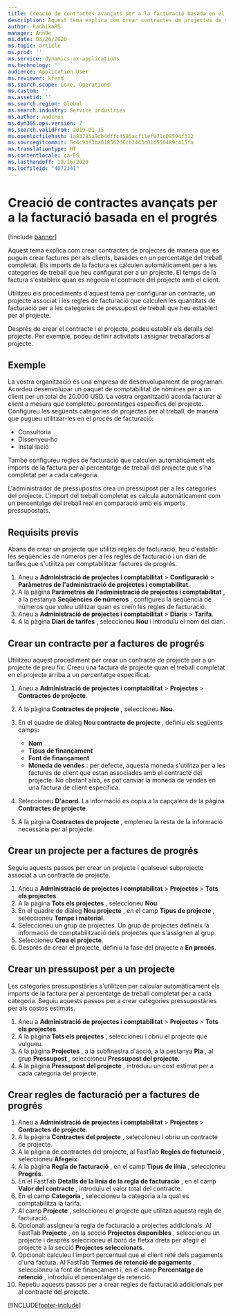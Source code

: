 ```yaml
---
title: Creació de contractes avançats per a la facturació basada en el progrés
description: Aquest tema explica com crear contractes de projectes de manera que es puguin generar factures per als clients, basades en un percentatge del treball completat.
author: RadhikaRS
manager: AnnBe
ms.date: 03/26/2020
ms.topic: article
ms.prod: ''
ms.service: dynamics-ax-applications
ms.technology: ''
audience: Application User
ms.reviewer: kfend
ms.search.scope: Core, Operations
ms.custom: ''
ms.assetid: ''
ms.search.region: Global
ms.search.industry: Service industries
ms.author: andchoi
ms.dyn365.ops.version: 7
ms.search.validFrom: 2019-01-15
ms.openlocfilehash: 1a83785a9db4dffc4585acf11ef971c08594f312
ms.sourcegitcommit: 5c4c9bf3ba018562d6cb3443c01d550489c415fa
ms.translationtype: HT
ms.contentlocale: ca-ES
ms.lasthandoff: 10/16/2020
ms.locfileid: "4072341"
---
```

# <a name="create-advanced-contracts-for-billing-based-on-progress"></a>Creació de contractes avançats per a la facturació basada en el progrés
[!include [banner](../includes/banner.md)]

Aquest tema explica com crear contractes de projectes de manera que es puguin crear factures per als clients, basades en un percentatge del treball completat. Els imports de la factura es calculen automàticament per a les categories de treball que heu configurat per a un projecte. El temps de la factura s'estableix quan es negocia el contracte del projecte amb el client.

Utilitzeu els procediments d'aquest tema per configurar un contracte, un projecte associat i les regles de facturació que calculen les quantitats de facturació per a les categories de pressupost de treball que heu establert per al projecte.

Després de crear el contracte i el projecte, podeu establir els detalls del projecte. Per exemple, podeu definir activitats i assignar treballadors al projecte.

## <a name="example"></a>Exemple

La vostra organització és una empresa de desenvolupament de programari. Acordeu desenvolupar un paquet de comptabilitat de nòmines per a un client per un total de 20.000 USD. La vostra organització acorda facturar al client a mesura que completeu percentatges específics del projecte. Configureu les següents categories de projectes per al treball, de manera que pugueu utilitzar-les en el procés de facturació:

- Consultoria
- Dissenyeu-ho
- Instal·lació

També configureu regles de facturació que calculen automàticament els imports de la factura per al percentatge de treball del projecte que s'ha completat per a cada categoria.

L'administrador de pressupostos crea un pressupost per a les categories del projecte. L'import del treball completat es calcula automàticament com un percentatge del treball real en comparació amb els imports pressupostats.

## <a name="prerequisites"></a>Requisits previs

Abans de crear un projecte que utilitzi regles de facturació, heu d'establir les seqüències de números per a les regles de facturació i un diari de tarifes que s'utilitza per comptabilitzar factures de progrés.

1. Aneu a **Administració de projectes i comptabilitat** \> **Configuració** \> **Paràmetres de l'administració de projectes i comptabilitat**.
2. A la pàgina **Paràmetres de l'administració de projectes i comptabilitat** , a la pestanya **Seqüències de números** , configureu la seqüència de números que voleu utilitzar quan es creïn les regles de facturació.
3. Aneu a **Administració de projectes i comptabilitat** \> **Diaris** \> **Tarifa**.
4. A la pàgina **Diari de tarifes** , seleccioneu **Nou** i introduïu el nom del diari.

## <a name="create-a-contract-for-progress-billings"></a>Crear un contracte per a factures de progrés

Utilitzeu aquest procediment per crear un contracte de projecte per a un projecte de preu fix. Creeu una factura de projecte quan el treball completat en el projecte arriba a un percentatge especificat.

1. Aneu a **Administració de projectes i comptabilitat** \> **Projectes** \> **Contractes de projecte**.
2. A la pàgina **Contractes de projecte** , seleccioneu **Nou**.
3. En el quadre de diàleg **Nou contracte de projecte** , definiu els següents camps:

    - **Nom**
    - **Tipus de finançament**
    - **Font de finançament**
    - **Moneda de vendes** : per defecte, aquesta moneda s'utilitza per a les factures de client que estan associades amb el contracte del projecte. No obstant això, es pot canviar la moneda de vendes en una factura de client específica.

4. Seleccioneu **D'acord**. La informació es copia a la capçalera de la pàgina **Contractes de projecte**.
5. A la pàgina **Contractes de projecte** , empleneu la resta de la informació necessària per al projecte.

## <a name="create-a-project-for-progress-billings"></a>Crear un projecte per a factures de progrés

Seguiu aquests passos per crear un projecte i qualsevol subprojecte associat a un contracte de projecte.

1. Aneu a **Administració de projectes i comptabilitat** \> **Projectes** \> **Tots els projectes**.
2. A la pàgina **Tots els projectes** , seleccioneu **Nou**.
3. En el quadre de diàleg **Nou projecte** , en el camp **Tipus de projecte** , seleccioneu **Temps i material**.
4. Seleccioneu un grup de projectes. Un grup de projectes defineix la informació de comptabilització dels projectes que s'assignen al grup.
5. Seleccioneu **Crea el projecte**.
6. Després de crear el projecte, definiu la fase del projecte a **En procés**.

## <a name="create-a-budget-for-a-project"></a>Crear un pressupost per a un projecte

Les categories pressupostàries s'utilitzen per calcular automàticament els imports de la factura per al percentatge de treball completat per a cada categoria. Seguiu aquests passos per a crear categories pressupostàries per als costos estimats.

1. Aneu a **Administració de projectes i comptabilitat** \> **Projectes** \> **Tots els projectes**.
2. A la pàgina **Tots els projectes** , seleccioneu i obriu el projecte que vulgueu.
3. A la pàgina **Projectes** , a la subfinestra d'acció, a la pestanya **Pla** , al grup **Pressupost** , seleccioneu **Pressupost del projecte**.
4. A la pàgina **Pressupost del projecte** , introduïu un cost estimat per a cada categoria del projecte.

## <a name="create-billing-rules-for-progress-billings"></a>Crear regles de facturació per a factures de progrés

1. Aneu a **Administració de projectes i comptabilitat** \> **Projectes** \> **Contractes de projecte**.
2. A la pàgina **Contractes del projecte** , seleccioneu i obriu un contracte de projecte.
3. A la pàgina de contractes del projecte, al FastTab **Regles de facturació** , seleccioneu **Afegeix**.
4. A la pàgina **Regla de facturació** , en el camp **Tipus de línia** , seleccioneu **Progrés**.
5. En el FastTab **Detalls de la línia de la regla de facturació** , en el camp **Valor del contracte** , introduïu el valor total del contracte.
6. En el camp **Categoria** , seleccioneu la categoria a la qual es comptabilitza la tarifa.
7. Al camp **Projecte** , seleccioneu el projecte que utilitza aquesta regla de facturació.
8. Opcional: assigneu la regla de facturació a projectes addicionals. Al FastTab **Projecte** , en la secció **Projectes disponibles** , seleccioneu un projecte i després seleccioneu el botó de fletxa dreta per afegir el projecte a la secció **Projectes seleccionats**.
9. Opcional: calculeu l'import percentual que el client reté dels pagaments d'una factura. Al FastTab **Termes de retenció de pagaments** , seleccioneu la font de finançament i, en el camp **Percentatge de retenció** , introduïu el percentatge de retenció.
10. Repetiu aquests passos per a crear regles de facturació addicionals per al contracte del projecte.


[!INCLUDE[footer-include](../includes/footer-banner.md)]